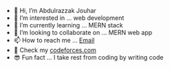 - 👋 Hi, I’m Abdulrazzak Jouhar
- 👀 I’m interested in ... web development
- 🌱 I’m currently learning ... MERN stack
- 💞️ I’m looking to collaborate on ... MERN web app
- 📫 How to reach me ... [Email](mailto:AbdulrazzakJouhar@gmail.com)
- 💫 Check my [codeforces.com](https://codeforces.com/profile/abodjo)
- 😎 Fun fact ... I take rest from coding by writing code

<!---
amj203/amj203 is a ✨ special ✨ repository because its `README.md` (this file) appears on your GitHub profile.
You can click the Preview link to take a look at your changes.
--->

